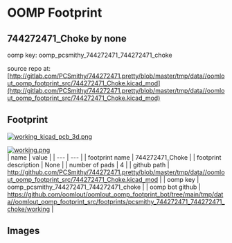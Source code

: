 # OOMP Footprint  
## 744272471_Choke  by none  
  
oomp key: oomp_pcsmithy_744272471_744272471_choke  
  
source repo at: [http://gitlab.com/PCSmithy/744272471.pretty/blob/master/tmp/data//oomlout_oomp_footprint_src/744272471_Choke.kicad_mod](http://gitlab.com/PCSmithy/744272471.pretty/blob/master/tmp/data//oomlout_oomp_footprint_src/744272471_Choke.kicad_mod)  
## Footprint  
  
[![working_kicad_pcb_3d.png](working_kicad_pcb_3d_600.png)](working_kicad_pcb_3d.png)  
  
[![working.png](working_600.png)](working.png)  
| name | value | 
| --- | --- | 
| footprint name | 744272471_Choke | 
| footprint description | None | 
| number of pads | 4 | 
| github path | http://github.com/PCSmithy/744272471.pretty/blob/master/tmp/data//oomlout_oomp_footprint_src/744272471_Choke.kicad_mod | 
| oomp key | oomp_pcsmithy_744272471_744272471_choke | 
| oomp bot github | https://github.com/oomlout/oomlout_oomp_footprint_bot/tree/main/tmp/data//oomlout_oomp_footprint_src/footprints/pcsmithy_744272471_744272471_choke/working | 
## Images  

